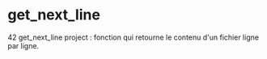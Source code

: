 # get_next_line
42 get_next_line project : 
fonction qui retourne le contenu d'un fichier ligne par ligne.
